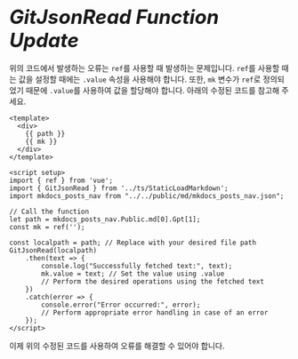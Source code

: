 # **<span style="font-size: 35px; font-style: italic;">GitJsonRead Function Update</span>**


<div class="body-full">

위의 코드에서 발생하는 오류는 `ref`를 사용할 때 발생하는 문제입니다. `ref`를 사용할 때는 값을 설정할 때에는 `.value` 속성을 사용해야 합니다. 또한, `mk` 변수가 `ref`로 정의되었기 때문에 `.value`를 사용하여 값을 할당해야 합니다. 아래의 수정된 코드를 참고해 주세요.

```vue
<template>
  <div>
    {{ path }}
    {{ mk }}
  </div>
</template>

<script setup>
import { ref } from 'vue';
import { GitJsonRead } from '../ts/StaticLoadMarkdown';
import mkdocs_posts_nav from "../../public/md/mkdocs_posts_nav.json";

// Call the function
let path = mkdocs_posts_nav.Public.md[0].Gpt[1];
const mk = ref('');

const localpath = path; // Replace with your desired file path
GitJsonRead(localpath)
    .then(text => {
        console.log("Successfully fetched text:", text);
        mk.value = text; // Set the value using .value
        // Perform the desired operations using the fetched text
    })
    .catch(error => {
        console.error("Error occurred:", error);
        // Perform appropriate error handling in case of an error
    });
</script>
```

이제 위의 수정된 코드를 사용하여 오류를 해결할 수 있어야 합니다.


</div>